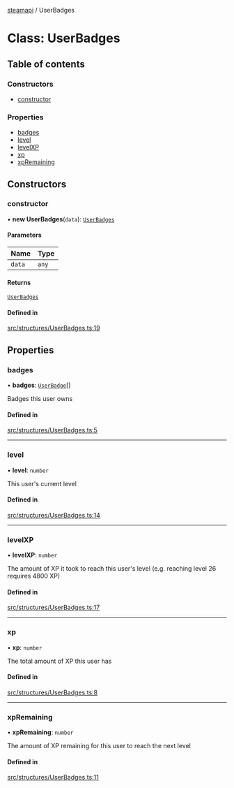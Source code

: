 [steamapi](../README.md) / UserBadges

# Class: UserBadges

## Table of contents

### Constructors

- [constructor](UserBadges.md#constructor)

### Properties

- [badges](UserBadges.md#badges)
- [level](UserBadges.md#level)
- [levelXP](UserBadges.md#levelxp)
- [xp](UserBadges.md#xp)
- [xpRemaining](UserBadges.md#xpremaining)

## Constructors

### constructor

• **new UserBadges**(`data`): [`UserBadges`](UserBadges.md)

#### Parameters

| Name | Type |
| :------ | :------ |
| `data` | `any` |

#### Returns

[`UserBadges`](UserBadges.md)

#### Defined in

[src/structures/UserBadges.ts:19](https://github.com/xDimGG/node-steamapi/blob/b7dfdb7/src/structures/UserBadges.ts#L19)

## Properties

### badges

• **badges**: [`UserBadge`](UserBadge.md)[]

Badges this user owns

#### Defined in

[src/structures/UserBadges.ts:5](https://github.com/xDimGG/node-steamapi/blob/b7dfdb7/src/structures/UserBadges.ts#L5)

___

### level

• **level**: `number`

This user's current level

#### Defined in

[src/structures/UserBadges.ts:14](https://github.com/xDimGG/node-steamapi/blob/b7dfdb7/src/structures/UserBadges.ts#L14)

___

### levelXP

• **levelXP**: `number`

The amount of XP it took to reach this user's level (e.g. reaching level 26 requires 4800 XP)

#### Defined in

[src/structures/UserBadges.ts:17](https://github.com/xDimGG/node-steamapi/blob/b7dfdb7/src/structures/UserBadges.ts#L17)

___

### xp

• **xp**: `number`

The total amount of XP this user has

#### Defined in

[src/structures/UserBadges.ts:8](https://github.com/xDimGG/node-steamapi/blob/b7dfdb7/src/structures/UserBadges.ts#L8)

___

### xpRemaining

• **xpRemaining**: `number`

The amount of XP remaining for this user to reach the next level

#### Defined in

[src/structures/UserBadges.ts:11](https://github.com/xDimGG/node-steamapi/blob/b7dfdb7/src/structures/UserBadges.ts#L11)
